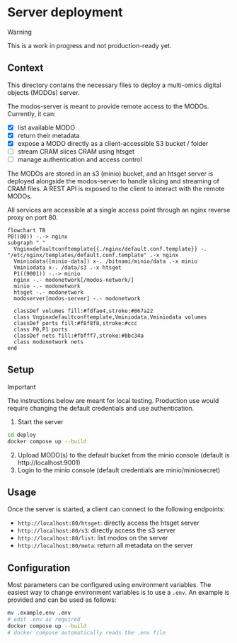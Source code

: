# Server deployment

> [!WARNING]
> This is a work in progress and not production-ready yet.

## Context

This directory contains the necessary files to deploy a multi-omics digital objects (MODOs) server.

The modos-server is meant to provide remote access to the MODOs. Currently, it can:

* [x] list available MODO
* [x] return their metadata
* [x] expose a MODO directly as a client-accessible S3 bucket / folder
* [ ] stream CRAM slices CRAM using htsget
* [ ] manage authentication and access control

The MODOs are stored in an s3 (minio) bucket, and an htsget server is deployed alongside the modos-server to handle slicing and streaming of CRAM files. A REST API is exposed to the client to interact with the remote MODOs.

All services are accessible at a single access point through an nginx reverse proxy on port 80.


```mermaid
flowchart TB
P0((80)) -.-> nginx
subgraph " "
  Vnginxdefaultconftemplate{{./nginx/default.conf.template}} -. "/etc/nginx/templates/default.conf.template" .-x nginx
  Vminiodata([minio-data]) x-. /bitnami/minio/data .-x minio
  Vminiodata x-. /data/s3 .-x htsget
  P1((9001)) -.-> minio
  nginx -.- modonetwork[/modos-network/]
  minio -.- modonetwork
  htsget -.- modonetwork
  modoserver[modos-server] -.- modonetwork

  classDef volumes fill:#fdfae4,stroke:#867a22
  class Vnginxdefaultconftemplate,Vminiodata,Vminiodata volumes
  classDef ports fill:#f8f8f8,stroke:#ccc
  class P0,P1 ports
  classDef nets fill:#fbfff7,stroke:#8bc34a
  class modonetwork nets
end

```

## Setup

> [!IMPORTANT]
> The instructions below are meant for local testing.
> Production use would require changing the default
> credentials and use authentication.

1. Start the server
```sh
cd deploy
docker compose up --build
```
2. Upload MODO(s) to the default bucket from the minio console (default is http://localhost:9001)
3. Login to the minio console (default credentials are minio/miniosecret)

## Usage

Once the server is started, a client can connect to the following endpoints:
* `http://localhost:80/htsget`: directly access the htsget server
* `http://localhost:80/s3`: directly access the s3 server
* `http://localhost:80/list`: list modos on the server
* `http://localhost:80/meta`: return all metadata on the server

## Configuration

Most parameters can be configured using environment variables.
The easiest way to change environment variables is to use a `.env`. An example is provided and can be used as follows:

```sh
mv .example.env .env
# edit .env as required
docker compose up --build
# docker compose automatically reads the .env file
```
